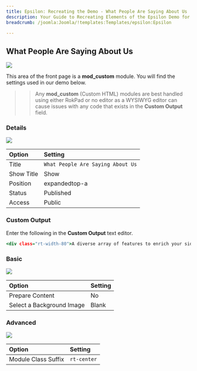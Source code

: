 ```yaml
---
title: Epsilon: Recreating the Demo - What People Are Saying About Us
description: Your Guide to Recreating Elements of the Epsilon Demo for Joomla
breadcrumb: /joomla:Joomla/!templates:Templates/epsilon:Epsilon

---
```


What People Are Saying About Us
-----

![][demo]

This area of the front page is a **mod_custom** module. You will find the settings used in our demo below.

>> Any **mod_custom** (Custom HTML) modules are best handled using either RokPad or no editor as a WYSIWYG editor can cause issues with any code that exists in the **Custom Output** field.

### Details

![][demo2]

| Option     | Setting                           |  
| :--------- | :-------------------------------- |  
| Title      | `What People Are Saying About Us` |  
| Show Title | Show                              |  
| Position   | expandedtop-a                     |  
| Status     | Published                         |  
| Access     | Public                            |  

### Custom Output

Enter the following in the **Custom Output** text editor.

~~~ .html
<div class="rt-width-80">A diverse array of features to enrich your side, provide great flexibility as well as ease of use and swift customization.</div>
~~~

### Basic

![][demo3]

| Option                    | Setting |  
| :------------------------ | :------ |  
| Prepare Content           | No      |  
| Select a Background Image | Blank   |

### Advanced

![][demo4]

| Option              | Setting     |  
| :------------------ | :---------- |  
| Module Class Suffix | `rt-center` |  

[demo]: assets/demo_5.jpeg
[demo2]: assets/demo_5a.jpeg
[demo3]: assets/demo_5b.jpeg
[demo4]: assets/demo_5c.jpeg
